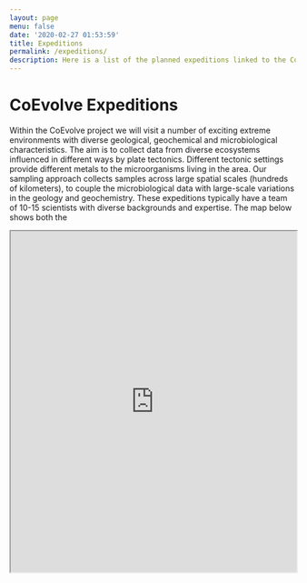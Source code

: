 ```yaml
---
layout: page
menu: false
date: '2020-02-27 01:53:59'
title: Expeditions
permalink: /expeditions/
description: Here is a list of the planned expeditions linked to the CoEvolve project
---
```


# CoEvolve Expeditions

Within the CoEvolve project we will visit a number of exciting extreme environments with diverse geological, geochemical and microbiological characteristics. The aim is to collect data from diverse ecosystems influenced in different ways by plate tectonics. Different tectonic settings provide different metals to the microorganisms living in the area. Our sampling approach collects samples across large spatial scales (hundreds of kilometers), to couple the microbiological data with large-scale variations in the geology and geochemistry. These expeditions typically have a team of 10-15 scientists with diverse backgrounds and expertise. The map below shows both the 

<iframe src="https://www.google.com/maps/d/u/0/embed?mid=1Ry20ZjU9drXocIbI-KgsiI_Y_gEg-qQ3&ehbc=2E312F&z=2" width="100%" height="600ev"></iframe>

